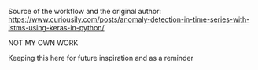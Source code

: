 Source of the workflow and the original author: https://www.curiousily.com/posts/anomaly-detection-in-time-series-with-lstms-using-keras-in-python/

NOT MY OWN WORK

Keeping this here for future inspiration and as a reminder
